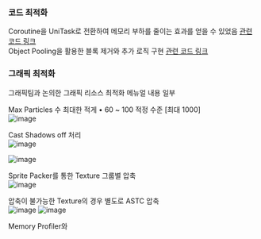 ### 코드 최적화
Coroutine을 UniTask로 전환하여 메모리 부하를 줄이는 효과를 얻을 수 있었음 [관련 코드 링크](https://github.com/seojoonyboy/SampleCodes/blob/main/02.UnityProjects/01.StarwaySeries/07.BlockControl/StageController.cs)   
Object Pooling을 활용한 블록 제거와 추가 로직 구현 [관련 코드 링크](https://github.com/seojoonyboy/SampleCodes/blob/main/02.UnityProjects/01.StarwaySeries/07.BlockControl/IngameBlockPoolController.cs)   


### 그래픽 최적화
그래픽팀과 논의한 그래픽 리소스 최적화 메뉴얼 내용 일부

Max Particles 수 최대한 적게
•	60 ~ 100 적정 수준 [최대 1000]   
 ![image](https://github.com/user-attachments/assets/4b041825-a77f-4865-ae73-072858f064d2)

Cast Shadows off 처리   
![image](https://github.com/user-attachments/assets/8e367ead-5a8f-4b0f-898e-b9b393543fe2)

![image](https://github.com/user-attachments/assets/d51be65c-1920-46fe-bc08-4e556cec1f50)

Sprite Packer를 통한 Texture 그룹별 압축   
![image](https://github.com/user-attachments/assets/690d931e-c971-4e85-946f-f212b3cb3862)

압축이 불가능한 Texture의 경우 별도로 ASTC 압축   
![image](https://github.com/user-attachments/assets/0f8e2f97-6e0e-4fcc-8407-7f3e324f7f76)
![image](https://github.com/user-attachments/assets/c4c346aa-a750-44ff-963c-c65a08f61f8f)


Memory Profiler와 

